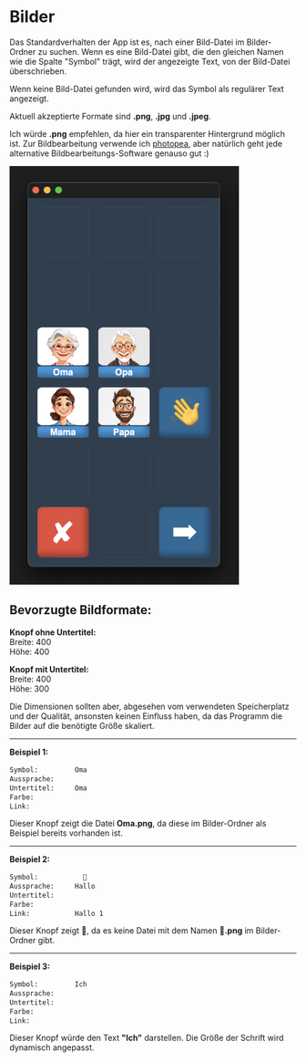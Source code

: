 # Bilder

Das Standardverhalten der App ist es, nach einer Bild-Datei im Bilder-Ordner zu suchen. Wenn es eine Bild-Datei gibt, die den gleichen Namen wie die Spalte "Symbol" trägt, wird der angezeigte Text, von der Bild-Datei überschrieben.

Wenn keine Bild-Datei gefunden wird, wird das Symbol als regulärer Text angezeigt.

Aktuell akzeptierte Formate sind **.png**, **.jpg** und **.jpeg**.

Ich würde **.png** empfehlen, da hier ein transparenter Hintergrund möglich ist. Zur Bildbearbeitung verwende ich [photopea](https://www.photopea.com/), aber natürlich geht jede alternative Bildbearbeitungs-Software genauso gut :)

   <img src="./preview_images.png" alt="images" width="403" height="734">

## Bevorzugte Bildformate:

**Knopf ohne Untertitel:**  
Breite: 400  
Höhe: 400

**Knopf mit Untertitel:**  
Breite: 400  
Höhe: 300

Die Dimensionen sollten aber, abgesehen vom verwendeten Speicherplatz und der Qualität, ansonsten keinen Einfluss haben, da das Programm die Bilder auf die benötigte Größe skaliert.

---

**Beispiel 1:**

```
Symbol:         Oma
Aussprache:
Untertitel:     Oma
Farbe:
Link:
```

Dieser Knopf zeigt die Datei **Oma.png**, da diese im Bilder-Ordner als Beispiel bereits vorhanden ist.

---

**Beispiel 2:**

```
Symbol:           👋
Aussprache:     Hallo
Untertitel:
Farbe:
Link:           Hallo 1
```

Dieser Knopf zeigt 👋, da es keine Datei mit dem Namen **👋.png** im Bilder-Ordner gibt.

---

**Beispiel 3:**

```
Symbol:         Ich
Aussprache:
Untertitel:
Farbe:
Link:
```

Dieser Knopf würde den Text **"Ich"** darstellen. Die Größe der Schrift wird dynamisch angepasst.

